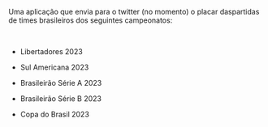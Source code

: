 <div align="left">

 Uma aplicação que envia para o twitter (no momento) o placar daspartidas de times brasileiros dos seguintes campeonatos:
 
</br>

* Libertadores 2023

*  Sul Americana 2023

* Brasileirão Série A 2023

*  Brasileirão Série B 2023
  
*  Copa do Brasil 2023
</div>
